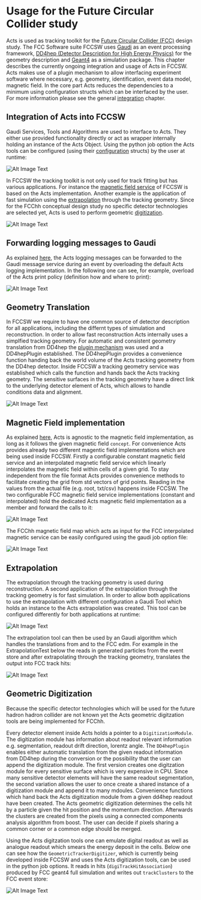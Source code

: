 # Usage for the Future Circular Collider study

Acts is used as tracking toolkit for the [Future Circular Collider
(FCC)](https://fcc.web.cern.ch/Pages/default.aspx) design study. The FCC
Software suite FCCSW uses [Gaudi](http://gaudi.web.cern.ch/gaudi/) as an event
processing framework, [DD4hep (Detector Description for High Energy
Physics)](https://dd4hep.web.cern.ch/dd4hep/) for the geometry description and
[Geant4](http://geant4.web.cern.ch/geant4/) as a simulation package. This
chapter describes the currently ongoing integration and usage of Acts in FCCSW.
Acts makes use of a plugin mechanism to allow interfacing experiment software
where necessary, e.g. geometry, identification, event data model, magnetic
field. In the core part Acts reduces the dependencies to a minimum using
configuration structs which can be interfaced by the user. For more information
please see the general [integration](#integration) chapter.

## Integration of Acts into FCCSW

Gaudi Services, Tools and Algorithms are used to interface to Acts. They either
use provided functionality directly or act as wrapper internally holding an
instance of the Acts Object. Using the python job option the Acts tools can be
configured (using their [configuration](#integration_configuration) structs) by
the user at runtime:

![Alt Image Text](/figures/integration_fcc/Gaudi_ACTS.png "Gaudi_ACTS")

In FCCSW the tracking toolkit is not only used for track fitting but has various
applications. For instance the [magnetic field service](fcc_bField) of FCCSW is
based on the Acts implementation. Another example is the application of fast
simulation using the [extrapolation](#fcc_extrapolation) through the tracking
geometry. Since for the FCChh conceptual design study no specific detector
technologies are selected yet, Acts is used to perform geometric
[digitization](#fcc_digitization).  

![Alt Image Text](/figures/integration_fcc/FCCSW_ACTS.png "Gaudi_ACTS")

## Forwarding logging messages to Gaudi

As explained [here](#integration_output), the Acts logging messages can be
forwarded to the Gaudi message service during an event by overloading the
default Acts logging implementation. In the following one can see, for example,
overload of the Acts print policy (definition how and where to print):

![Alt Image Text](/figures/integration_fcc/GaudiLogger.png "GaudiLogger")

## <a name="fcc_geoTranslation">Geometry Translation</a>

In FCCSW we require to have one common source of detector description for all
applications, including the differnt types of simulation and reconstruction. In
order to allow fast reconstruction Acts internally uses a simplfied tracking
geometry.    For automatic and consistent geometry translation from DD4hep the
[plugin mechanism]() was used and a DD4hepPlugin established. The DD4hepPlugin
provides a convenience function handing back the world volume of the Acts
tracking geometry from the DD4hep detector.    Inside FCCSW a tracking geometry
service was established which calls the function and hands back the Acts
tracking geometry.   The sensitive surfaces in the tracking geometry have a
direct link to the underlying detector element of Acts, which allows to handle
conditions data and alignment.

![Alt Image Text](/figures/integration_fcc/DetElement.png "BField")

## <a name="fcc_bField">Magnetic Field implementation</a>

As explained [here](#integration_bField), Acts is agnostic to the magnetic field
implementation, as long as it follows the given magnetic field `concept`. For
convenience Acts provides already two different magentic field implementations
which are being used inside FCCSW. Firstly a configurable constant magnetic
field service and an interpolated magnetic field service which linearly
interpolates the magnetic field within cells of a given grid. To stay
independent from the file format Acts provides convenience methods to facilitate
creating the grid from std vectors of grid points. Reading in the values from
the actual file (e.g. root, txt/csv) happens inside FCCSW. The two configurable
FCC magnetic field service implementations (constant and interpolated) hold the
dedicated Acts magnetic field implementation as a member and forward the calls
to it:

![Alt Image Text](/figures/integration_fcc/BField_FCCSW_ACTS.png "BField")

The FCChh magnetic field map which acts as input for the FCC interpolated
magnetic service can be easily configured using the gaudi job option file:

![Alt Image Text](/figures/integration_fcc/BField_FCCSW_ACTS1.png "BField1")
 
## <a name="fcc_extrapolation">Extrapolation</a>

The extrapolation through the tracking geometry is used during reconstruction. A
second application of the extrapolation through the tracking geometry is for
fast simulation. In order to allow both applications to use the extrapolation
with different configuration a Gaudi Tool which holds an instance to the Acts
extrapolation was created. This tool can be configured differently for both
applications at runtime:

![Alt Image Text](/figures/integration_fcc/FCCSW_extrapolationTool.png "extrapolation1")

The extrapolation tool can then be used by an Gaudi algorithm which handles the
translations from and to the FCC edm. For example in the ExtrapolationTest below
the reads in generated particles from the event store and after extrapolating
through the tracking geometry, translates the output into FCC track hits:

![Alt Image Text](/figures/integration_fcc/FCCSW_extrapolationTest.png "extrapolation2")

## <a name="fcc_digitization">Geometric Digitization</a>

Because the specific detector technologies which will be used for the future
hadron hadron collider are not known yet the Acts geometric digitzation tools
are being implemented for FCChh.

Every detector element inside Acts holds a pointer to a `DigitizationModule`.
The digitization module has information about readout relevant information e.g.
segmentation, readout drift direction, lorentz angle. The `DD4hepPlugin` enables
either automatic translation from the given readout information from DD4hep
during the conversion or the possibility that the user can append the
digitization module. The first version creates one digitzation module for every
sensitive surface which is very expensive in CPU. Since many sensitive detector
elements will have the same readout segmentation, the second variation allows
the user to once create a shared instance of a digitization module and append it
to many mdoules. Convenience functions which hand back the Acts digitization
module from a given dd4hep readout have been created. The Acts geometric
digitization determines the cells hit by a particle given the hit position and
the momentum direction. Afterwards the clusters are created from the pixels
using a connected components analysis algorithm from boost. The user can decide
if pixels sharing a common corner or a common edge should be merged.

Using the Acts digitzation tools one can emulate digital readout as well as
analogue readout which smears the energy deposit in the cells.   Below one can
see how the `GeometricTrackerDigitizer`, which is currently being developed
inside FCCSW and uses the Acts digitization tools, can be used in the python job
options. It reads in hits (`digiTrackHitAssociation`) produced by FCC geant4
full simulation and writes out `trackClusters` to the FCC event store:    


![Alt Image Text](/figures/integration_fcc/FCCSW_digitization.png "digitization")
